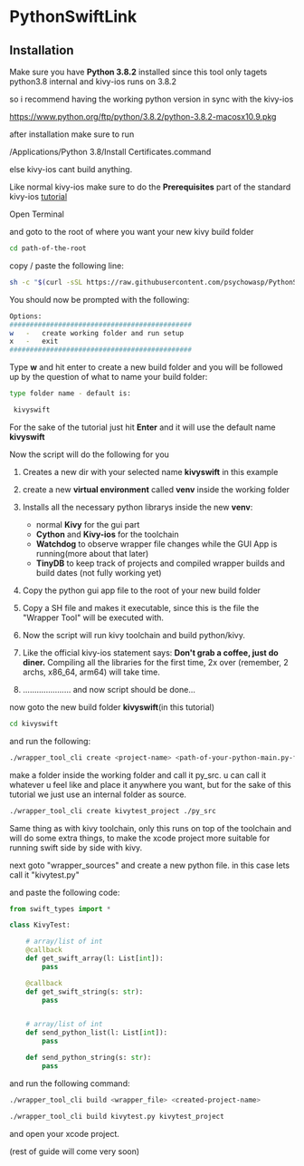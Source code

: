 # PythonSwiftLink

 ## Installation

Make sure you have **Python 3.8.2** installed since this tool only tagets python3.8 internal and kivy-ios runs on 3.8.2

so i recommend having the working python version in sync with the kivy-ios

https://www.python.org/ftp/python/3.8.2/python-3.8.2-macosx10.9.pkg

after installation make sure to run 

/Applications/Python 3.8/Install Certificates.command

else kivy-ios cant build anything.

Like normal kivy-ios make sure to do the **Prerequisites** part of the standard kivy-ios [tutorial](https://kivy.org/doc/stable/guide/packaging-ios.html)  

Open Terminal

and goto to the root of where you want your new kivy build folder


```sh
cd path-of-the-root
```

copy / paste the following line:

 ```sh
sh -c "$(curl -sSL https://raw.githubusercontent.com/psychowasp/PythonSwiftLink/main/build_files/swiftlink_tool.sh)"
 ```
You should now be prompted with the following:

 ```sh
 Options:
#############################################
w   -   create working folder and run setup
x   -   exit
#############################################
 ```
Type **w** and hit enter to create a new build folder
and you will be followed up by the question of what to name your build folder:

 ```sh
type folder name - default is:

  kivyswift
 ```
For the sake of the tutorial just hit **Enter** and it will use the default name **kivyswift**

Now the script will do the following for you

1. Creates a new dir with your selected name **kivyswift** in this example
2. create a new **virtual environment** called **venv** inside the working folder 
3. Installs all the necessary python librarys inside the new **venv**: 

   - normal **Kivy** for the gui part
   - **Cython** and **Kivy-ios** for the toolchain
   - **Watchdog** to observe wrapper file changes while the GUI App is running(more about that later)
   - **TinyDB** to keep track of projects and compiled wrapper builds and build dates (not fully working yet) 
4. Copy the python gui app file to the root of your new build folder
5. Copy a SH file and makes it executable, since this is the file the "Wrapper Tool" will be executed with.
6. Now the script will run kivy toolchain and build python/kivy.
7. Like the official kivy-ios statement says: **Don't grab a coffee, just do diner.** Compiling all the libraries for the first time, 2x over (remember, 2 archs, x86_64, arm64) will take time.
8. ..................... and now script should be done...



now goto the new build folder **kivyswift**(in this tutorial)

```sh
cd kivyswift
```

and run the following:


```sh
./wrapper_tool_cli create <project-name> <path-of-your-python-main.py-folder>
```
make a folder inside the working folder and call it py_src. u can call it whatever u feel like and place it anywhere you want, but for the sake of this tutorial we just use an internal folder as source.
```sh
./wrapper_tool_cli create kivytest_project ./py_src
```
Same thing as with kivy toolchain, only this runs on top of the toolchain and will do some extra things, to make the xcode project more suitable for running swift side by side with kivy.

next goto "wrapper_sources" and create a new python file.
in this case lets call it "kivytest.py"

and paste the following code:

```py
from swift_types import *

class KivyTest:

    # array/list of int
    @callback
    def get_swift_array(l: List[int]):
        pass

    @callback
    def get_swift_string(s: str):
        pass


    # array/list of int
    def send_python_list(l: List[int]):
        pass

    def send_python_string(s: str):
        pass
```

and run the following command:

```sh
./wrapper_tool_cli build <wrapper_file> <created-project-name>
```
```sh
./wrapper_tool_cli build kivytest.py kivytest_project
```
and open your xcode project.

(rest of guide will come very soon)
